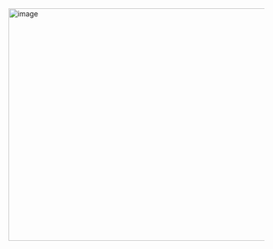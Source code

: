 <img width="982" height="457" alt="image" src="https://github.com/user-attachments/assets/0a196b9c-001f-4bd4-95b7-b2a59dd40b9d" />
